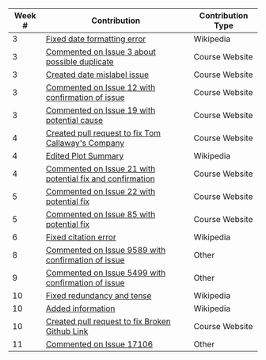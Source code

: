 |**Week #**|**Contribution**|**Contribution Type**|
|----------|----------------|---------------------|
|3|[Fixed date formatting error](https://en.wikipedia.org/w/index.php?title=Love_Live!_Sunshine!!&oldid=824717197)|Wikipedia|
|3|[Commented on Issue 3 about possible duplicate](https://github.com/joannakl/cs480_s18/issues/3)|Course Website|
|3|[Created date mislabel issue](https://github.com/joannakl/cs480_s18/issues/9)|Course Website|
|3|[Commented on Issue 12 with confirmation of issue](https://github.com/joannakl/cs480_s18/issues/12)|Course Website|
|3|[Commented on Issue 19 with potential cause](https://github.com/joannakl/cs480_s18/issues/19)|Course Website|
|4|[Created pull request to fix Tom Callaway's Company](https://github.com/joannakl/cs480_s18/pull/56)|Course Website|
|4|[Edited Plot Summary](https://en.wikipedia.org/w/index.php?title=Love_Live!_Sunshine!!&oldid=824967655)|Wikipedia|
|4|[Commented on Issue 21 with potential fix and confirmation](https://github.com/joannakl/cs480_s18/issues/21)|Course Website|
|5|[Commented on Issue 22 with potential fix](https://github.com/joannakl/cs480_s18/issues/22)|Course Website|
|5|[Commented on Issue 85 with potential fix](https://github.com/joannakl/cs480_s18/issues/85)|Course Website|
|6|[Fixed citation error](https://en.wikipedia.org/w/index.php?title=Black_Butler&oldid=828709889)|Wikipedia|
|8|[Commented on Issue 9589 with confirmation of issue](https://github.com/mozilla/pdf.js/issues/9589)|Other|
|9|[Commented on Issue 5499 with confirmation of issue](https://github.com/mozilla/pdf.js/issues/5499)|Other|
|10|[Fixed redundancy and tense](https://en.wikipedia.org/w/index.php?title=Asaka_(musician)&oldid=834283706)|Wikipedia|
|10|[Added information](https://en.wikipedia.org/w/index.php?title=Flow_(band)&oldid=834318813)|Wikipedia|
|10|[Created pull request to fix Broken Github Link](https://github.com/joannakl/cs480_s18/pull/106)|Course Website|
|11|[Commented on Issue 17106](https://github.com/atom/atom/issues/17106)|Other|
